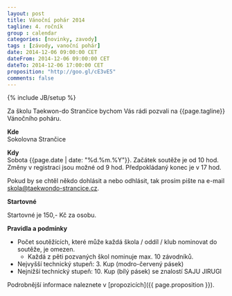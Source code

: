 ```yaml
---
layout: post
title: Vánoční pohár 2014
tagline: 4. ročník
group : calendar
categories: [novinky, zavody]
tags : [závody, vanoční pohár]
date: 2014-12-06 09:00:00 CET
dateFrom: 2014-12-06 09:00:00 CET
dateTo: 2014-12-06 17:00:00 CET
proposition: "http://goo.gl/cE3vE5"
comments: false
---
```

{% include JB/setup %}

Za školu Taekwon-do Strančice bychom Vás rádi pozvali na {{page.tagline}} Vánočního poháru.

**Kde**  
Sokolovna Strančice

**Kdy**  
Sobota {{page.date | date: "%d.%m.%Y"}}. Začátek soutěže je od 10 hod. Změny v registraci jsou možné od 9 hod. Předpokládaný konec je v 17 hod.

Pokud by se chtěl někdo dohlásit a nebo odhlásit, tak prosím pište na e-mail <a href="mailto:skola@taekwondo-strancice.cz">skola@taekwondo-strancice.cz</a>.

**Startovné**

Startovné je 150,- Kč za osobu.

**Pravidla a podmínky**

- Počet soutěžících, které může každá škola / oddíl / klub nominovat do soutěže, je omezen. 
  - Každá z pěti pozvaných škol nominuje max. 10 závodníků.
- Nejvyšší technický stupeň: 3. Kup (modro-červený pásek)
- Nejnižší technický stupeň: 10. Kup (bílý pásek) se znalostí SAJU JIRUGI

Podrobnější informace naleznete v [propozicích]({{ page.proposition }}).


